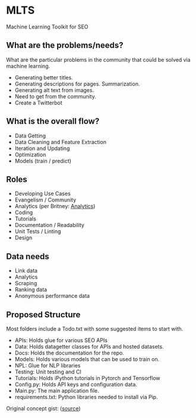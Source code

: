 # MLTS
Machine Learning Toolkit for SEO

## What are the problems/needs?
What are the particular problems in the community that could be solved via machine learning.
* Generating better titles.
* Generating descriptions for pages. Summarization.
* Generating alt text from images.
* Need to get from the community.
* Create a Twitterbot

## What is the overall flow?
* Data Getting
* Data Cleaning and Feature Extraction
* Iteration and Updating
* Optimization
* Models (train / predict)

## Roles
* Developing Use Cases
* Evangelism / Community
* Analytics (per Britney: [Analytics](https://ga-beacon.appspot.com/UA-XXXXX-X/gist-id?pixel))
* Coding
* Tutorials
* Documentation / Readability
* Unit Tests / Linting
* Design

## Data needs
* Link data
* Analytics
* Scraping
* Ranking data
* Anonymous performance data

## Proposed Structure
Most folders include a Todo.txt with some suggested items to start with.

* APIs: Holds glue for various SEO APIs
* Data: Holds datagetter classes for APIs and hosted datasets.
* Docs: Holds the documentation for the repo.
* Models: Holds various models that can be used to train on.
* NPL: Glue for NLP libraries
* Testing: Unit testing and CI
* Tutorials: Holds iPython tutorials in Pytorch and Tensorflow
* Config.py: Holds API keys and configuration data.
* Main.py: The main application file.
* requirements.txt: Python libraries needed to install via Pip.


Original concept gist: ([source](https://gist.github.com/jroakes/e84180a6ebafce11cecc9554421a9ac3))

